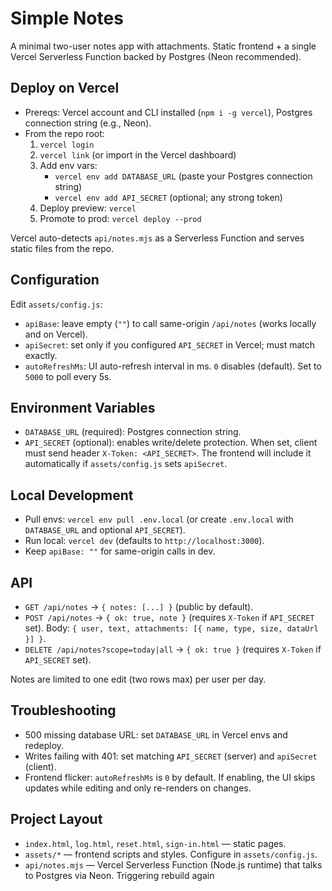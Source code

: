 # Simple Notes

A minimal two-user notes app with attachments. Static frontend + a single Vercel Serverless Function backed by Postgres (Neon recommended).

## Deploy on Vercel

- Prereqs: Vercel account and CLI installed (`npm i -g vercel`), Postgres connection string (e.g., Neon).
- From the repo root:
  1) `vercel login`
  2) `vercel link` (or import in the Vercel dashboard)
  3) Add env vars:
     - `vercel env add DATABASE_URL` (paste your Postgres connection string)
     - `vercel env add API_SECRET` (optional; any strong token)
  4) Deploy preview: `vercel`
  5) Promote to prod: `vercel deploy --prod`

Vercel auto-detects `api/notes.mjs` as a Serverless Function and serves static files from the repo.

## Configuration

Edit `assets/config.js`:
- `apiBase`: leave empty (`""`) to call same-origin `/api/notes` (works locally and on Vercel).
- `apiSecret`: set only if you configured `API_SECRET` in Vercel; must match exactly.
- `autoRefreshMs`: UI auto-refresh interval in ms. `0` disables (default). Set to `5000` to poll every 5s.

## Environment Variables

- `DATABASE_URL` (required): Postgres connection string.
- `API_SECRET` (optional): enables write/delete protection. When set, client must send header `X-Token: <API_SECRET>`. The frontend will include it automatically if `assets/config.js` sets `apiSecret`.

## Local Development

- Pull envs: `vercel env pull .env.local` (or create `.env.local` with `DATABASE_URL` and optional `API_SECRET`).
- Run local: `vercel dev` (defaults to `http://localhost:3000`).
- Keep `apiBase: ""` for same-origin calls in dev.

## API

- `GET /api/notes` → `{ notes: [...] }` (public by default).
- `POST /api/notes` → `{ ok: true, note }` (requires `X-Token` if `API_SECRET` set). Body: `{ user, text, attachments: [{ name, type, size, dataUrl }] }`.
- `DELETE /api/notes?scope=today|all` → `{ ok: true }` (requires `X-Token` if `API_SECRET` set).

Notes are limited to one edit (two rows max) per user per day.

## Troubleshooting

- 500 missing database URL: set `DATABASE_URL` in Vercel envs and redeploy.
- Writes failing with 401: set matching `API_SECRET` (server) and `apiSecret` (client).
- Frontend flicker: `autoRefreshMs` is `0` by default. If enabling, the UI skips updates while editing and only re-renders on changes.

## Project Layout

- `index.html`, `log.html`, `reset.html`, `sign-in.html` — static pages.
- `assets/*` — frontend scripts and styles. Configure in `assets/config.js`.
- `api/notes.mjs` — Vercel Serverless Function (Node.js runtime) that talks to Postgres via Neon.
Triggering rebuild again
